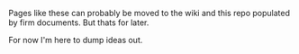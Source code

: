 Pages like these can probably be moved to the wiki and this repo populated by firm documents. But thats for later.

For now I'm here to dump ideas out.


